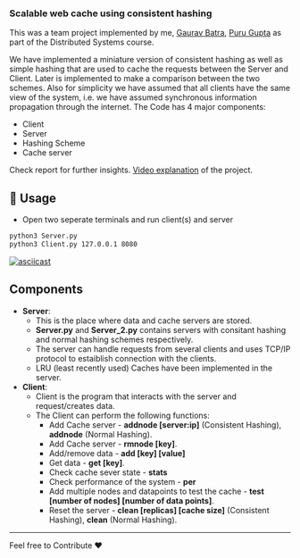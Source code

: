 ### Scalable web cache using consistent hashing

This was a team project implemented by me, [Gaurav Batra](https://github.com/batra98), [Puru Gupta](https://github.com/purugupta99) as part of the Distributed Systems course.

We have implemented a miniature version of consistent hashing as well as simple hashing that are used to cache the requests between the Server and Client. Later is implemented to make a comparison between the two schemes. Also for simplicity we have assumed that all clients have the same view of the system, i.e. we have assumed synchronous information propagation through the internet. The Code has 4 major components:
 - Client
 - Server
 - Hashing Scheme
 - Cache server

Check report for further insights. [Video explanation](https://drive.google.com/drive/folders/1nzpbPmc9qENC3JGQu8dzBaOhfRATbrtc?usp=sharing) of the project.

## :running: Usage
* Open two seperate terminals and run client(s) and server
```bash
python3 Server.py
python3 Client.py 127.0.0.1 8080
```

[![asciicast](https://asciinema.org/a/Z8QBSvBvCsQyYmUqYImB3YDoA.svg)](https://asciinema.org/a/Z8QBSvBvCsQyYmUqYImB3YDoA)

## Components
- **Server**:
	- This is the place where data and cache servers are stored.
	- **Server.py** and **Server_2.py** contains servers with consitant hashing and normal hashing schemes respectively.
	- The server can handle requests from several clients and uses TCP/IP protocol to estaiblish connection with the clients.
	- LRU (least recently used) Caches have been implemented in the server.
- **Client**:
	- Client is the program that interacts with the server and request/creates data.
	- The Client can perform the following functions:
		* Add Cache server - **addnode [server:ip]** (Consistent Hashing), **addnode** (Normal Hashing).
		* Add Cache server - **rmnode [key]**.
		* Add/remove data - **add [key] [value]**
		* Get data - **get [key]**.
		* Check cache sever state - **stats**
		* Check performance of the system - **per**
		* Add multiple nodes and datapoints to test the cache - **test [number of nodes] [number of data points]**.
		* Reset the server - **clean [replicas] [cache size]** (Consistent Hashing), **clean** (Normal Hashing).

________

Feel free to Contribute :heart:



